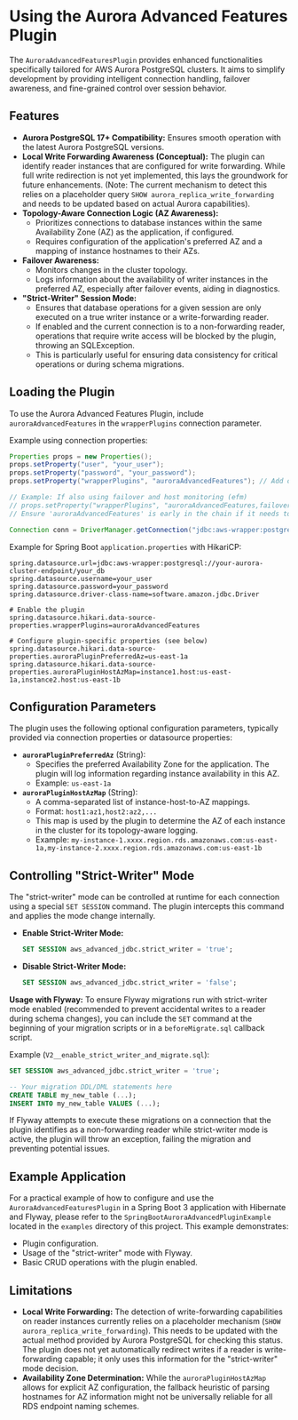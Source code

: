 # Using the Aurora Advanced Features Plugin

The `AuroraAdvancedFeaturesPlugin` provides enhanced functionalities specifically tailored for AWS Aurora PostgreSQL clusters. It aims to simplify development by providing intelligent connection handling, failover awareness, and fine-grained control over session behavior.

## Features

*   **Aurora PostgreSQL 17+ Compatibility:** Ensures smooth operation with the latest Aurora PostgreSQL versions.
*   **Local Write Forwarding Awareness (Conceptual):** The plugin can identify reader instances that are configured for write forwarding. While full write redirection is not yet implemented, this lays the groundwork for future enhancements. (Note: The current mechanism to detect this relies on a placeholder query `SHOW aurora_replica_write_forwarding` and needs to be updated based on actual Aurora capabilities).
*   **Topology-Aware Connection Logic (AZ Awareness):**
    *   Prioritizes connections to database instances within the same Availability Zone (AZ) as the application, if configured.
    *   Requires configuration of the application's preferred AZ and a mapping of instance hostnames to their AZs.
*   **Failover Awareness:**
    *   Monitors changes in the cluster topology.
    *   Logs information about the availability of writer instances in the preferred AZ, especially after failover events, aiding in diagnostics.
*   **"Strict-Writer" Session Mode:**
    *   Ensures that database operations for a given session are only executed on a true writer instance or a write-forwarding reader.
    *   If enabled and the current connection is to a non-forwarding reader, operations that require write access will be blocked by the plugin, throwing an SQLException.
    *   This is particularly useful for ensuring data consistency for critical operations or during schema migrations.

## Loading the Plugin

To use the Aurora Advanced Features Plugin, include `auroraAdvancedFeatures` in the `wrapperPlugins` connection parameter.

Example using connection properties:
```java
Properties props = new Properties();
props.setProperty("user", "your_user");
props.setProperty("password", "your_password");
props.setProperty("wrapperPlugins", "auroraAdvancedFeatures"); // Add other plugins as needed

// Example: If also using failover and host monitoring (efm)
// props.setProperty("wrapperPlugins", "auroraAdvancedFeatures,failover,efm");
// Ensure 'auroraAdvancedFeatures' is early in the chain if it needs to influence or observe initial connection properties.

Connection conn = DriverManager.getConnection("jdbc:aws-wrapper:postgresql://your-aurora-cluster-endpoint/your_db", props);
```

Example for Spring Boot `application.properties` with HikariCP:
```properties
spring.datasource.url=jdbc:aws-wrapper:postgresql://your-aurora-cluster-endpoint/your_db
spring.datasource.username=your_user
spring.datasource.password=your_password
spring.datasource.driver-class-name=software.amazon.jdbc.Driver

# Enable the plugin
spring.datasource.hikari.data-source-properties.wrapperPlugins=auroraAdvancedFeatures

# Configure plugin-specific properties (see below)
spring.datasource.hikari.data-source-properties.auroraPluginPreferredAz=us-east-1a
spring.datasource.hikari.data-source-properties.auroraPluginHostAzMap=instance1.host:us-east-1a,instance2.host:us-east-1b
```

## Configuration Parameters

The plugin uses the following optional configuration parameters, typically provided via connection properties or datasource properties:

*   **`auroraPluginPreferredAz`** (String):
    *   Specifies the preferred Availability Zone for the application. The plugin will log information regarding instance availability in this AZ.
    *   Example: `us-east-1a`
*   **`auroraPluginHostAzMap`** (String):
    *   A comma-separated list of instance-host-to-AZ mappings.
    *   Format: `host1:az1,host2:az2,...`
    *   This map is used by the plugin to determine the AZ of each instance in the cluster for its topology-aware logging.
    *   Example: `my-instance-1.xxxx.region.rds.amazonaws.com:us-east-1a,my-instance-2.xxxx.region.rds.amazonaws.com:us-east-1b`

## Controlling "Strict-Writer" Mode

The "strict-writer" mode can be controlled at runtime for each connection using a special `SET SESSION` command. The plugin intercepts this command and applies the mode change internally.

*   **Enable Strict-Writer Mode:**
    ```sql
    SET SESSION aws_advanced_jdbc.strict_writer = 'true';
    ```
*   **Disable Strict-Writer Mode:**
    ```sql
    SET SESSION aws_advanced_jdbc.strict_writer = 'false';
    ```

**Usage with Flyway:**
To ensure Flyway migrations run with strict-writer mode enabled (recommended to prevent accidental writes to a reader during schema changes), you can include the `SET` command at the beginning of your migration scripts or in a `beforeMigrate.sql` callback script.

Example (`V2__enable_strict_writer_and_migrate.sql`):
```sql
SET SESSION aws_advanced_jdbc.strict_writer = 'true';

-- Your migration DDL/DML statements here
CREATE TABLE my_new_table (...);
INSERT INTO my_new_table VALUES (...);
```
If Flyway attempts to execute these migrations on a connection that the plugin identifies as a non-forwarding reader while strict-writer mode is active, the plugin will throw an exception, failing the migration and preventing potential issues.

## Example Application

For a practical example of how to configure and use the `AuroraAdvancedFeaturesPlugin` in a Spring Boot 3 application with Hibernate and Flyway, please refer to the `SpringBootAuroraAdvancedPluginExample` located in the `examples` directory of this project. This example demonstrates:
*   Plugin configuration.
*   Usage of the "strict-writer" mode with Flyway.
*   Basic CRUD operations with the plugin enabled.

## Limitations

*   **Local Write Forwarding:** The detection of write-forwarding capabilities on reader instances currently relies on a placeholder mechanism (`SHOW aurora_replica_write_forwarding`). This needs to be updated with the actual method provided by Aurora PostgreSQL for checking this status. The plugin does not yet automatically redirect writes if a reader is write-forwarding capable; it only uses this information for the "strict-writer" mode decision.
*   **Availability Zone Determination:** While the `auroraPluginHostAzMap` allows for explicit AZ configuration, the fallback heuristic of parsing hostnames for AZ information might not be universally reliable for all RDS endpoint naming schemes.
```
